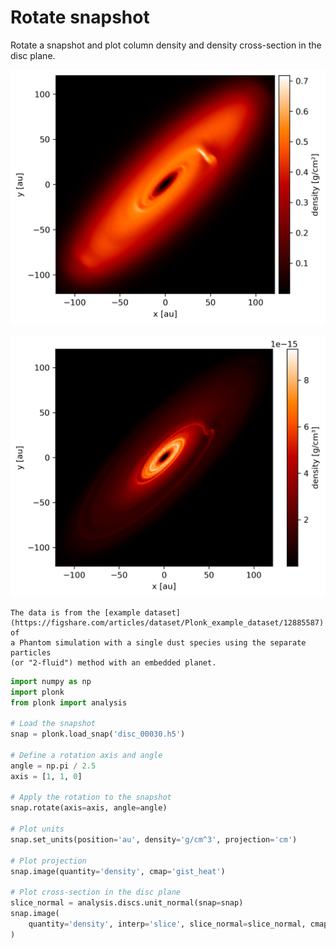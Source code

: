 # Rotate snapshot

Rotate a snapshot and plot column density and density cross-section in the disc
plane.

![](../../_static/rotate.png)

![](../../_static/rotate2.png)

```{note}
The data is from the [example dataset](https://figshare.com/articles/dataset/Plonk_example_dataset/12885587) of
a Phantom simulation with a single dust species using the separate particles
(or "2-fluid") method with an embedded planet.
```

```python
import numpy as np
import plonk
from plonk import analysis

# Load the snapshot
snap = plonk.load_snap('disc_00030.h5')

# Define a rotation axis and angle
angle = np.pi / 2.5
axis = [1, 1, 0]

# Apply the rotation to the snapshot
snap.rotate(axis=axis, angle=angle)

# Plot units
snap.set_units(position='au', density='g/cm^3', projection='cm')

# Plot projection
snap.image(quantity='density', cmap='gist_heat')

# Plot cross-section in the disc plane
slice_normal = analysis.discs.unit_normal(snap=snap)
snap.image(
    quantity='density', interp='slice', slice_normal=slice_normal, cmap='gist_heat'
)
```
